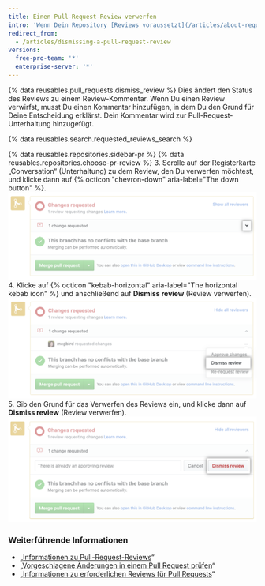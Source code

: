 ```yaml
---
title: Einen Pull-Request-Review verwerfen
intro: 'Wenn Dein Repository [Reviews voraussetzt](/articles/about-required-reviews-for-pull-requests), kannst Du Pull-Request-Reviews verwerfen, die nicht mehr gültig sind oder vom Reviewer nicht genehmigt werden können.'
redirect_from:
  - /articles/dismissing-a-pull-request-review
versions:
  free-pro-team: '*'
  enterprise-server: '*'
---
```


{% data reusables.pull_requests.dismiss_review %}
Dies ändert den Status des Reviews zu einem Review-Kommentar. Wenn Du einen Review verwirfst, musst Du einen Kommentar hinzufügen, in dem Du den Grund für Deine Entscheidung erklärst. Dein Kommentar wird zur Pull-Request-Unterhaltung hinzugefügt.

{% data reusables.search.requested_reviews_search %}

{% data reusables.repositories.sidebar-pr %}
{% data reusables.repositories.choose-pr-review %}
3. Scrolle auf der Registerkarte „Conversation“ (Unterhaltung) zu dem Review, den Du verwerfen möchtest, und klicke dann auf {% octicon "chevron-down" aria-label="The down button" %}. ![Chevron-Symbol (spitze Klammer) im Merge-Feld](/assets/images/help/pull_requests/merge_box/pull-request-open-menu.png)
4. Klicke auf {% octicon "kebab-horizontal" aria-label="The horizontal kebab icon" %} und anschließend auf **Dismiss review** (Review verwerfen). ![3-Punkte-Symbol im Merge-Feld](/assets/images/help/pull_requests/merge_box/pull-request-dismiss-review.png)
5. Gib den Grund für das Verwerfen des Reviews ein, und klicke dann auf **Dismiss review** (Review verwerfen). ![Schaltfläche „Dismiss review" (Verwerfen eines Reviews)](/assets/images/help/pull_requests/merge_box/pull-request-dismiss-review-button.png)

### Weiterführende Informationen

- „[Informationen zu Pull-Request-Reviews](/articles/about-pull-request-reviews)“
- „[Vorgeschlagene Änderungen in einem Pull Request prüfen](/articles/reviewing-proposed-changes-in-a-pull-request)“
- „[Informationen zu erforderlichen Reviews für Pull Requests](/articles/about-required-reviews-for-pull-requests)“
